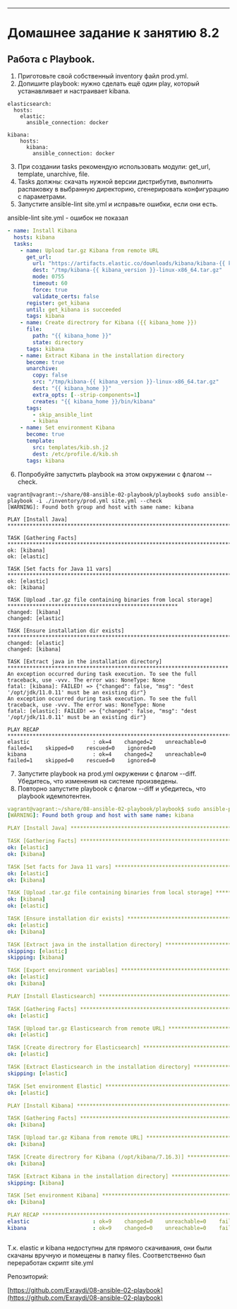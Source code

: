---


# Домашнее задание к занятию 8.2

## Работа с Playbook.

1. Приготовьте свой собственный inventory файл prod.yml.
2. Допишите playbook: нужно сделать ещё один play, который устанавливает и настраивает kibana.
```
elasticsearch:
  hosts:
    elastic:
      ansible_connection: docker

kibana:
    hosts:
      kibana:
        ansible_connection: docker

```

3. При создании tasks рекомендую использовать модули: get_url, template, unarchive, file.
4. Tasks должны: скачать нужной версии дистрибутив, выполнить распаковку в выбранную директорию, сгенерировать конфигурацию с параметрами.
5. Запустите ansible-lint site.yml и исправьте ошибки, если они есть.

ansible-lint site.yml - ошибок не показал 

````yaml
- name: Install Kibana
  hosts: kibana
  tasks:
    - name: Upload tar.gz Kibana from remote URL
      get_url:
        url: "https://artifacts.elastic.co/downloads/kibana/kibana-{{ kibana_version }}-linux-x86_64.tar.gz"
        dest: "/tmp/kibana-{{ kibana_version }}-linux-x86_64.tar.gz"
        mode: 0755
        timeout: 60
        force: true
        validate_certs: false
      register: get_kibana
      until: get_kibana is succeeded
      tags: kibana
    - name: Create directrory for Kibana ({{ kibana_home }})
      file:
        path: "{{ kibana_home }}"
        state: directory
      tags: kibana
    - name: Extract Kibana in the installation directory
      become: true
      unarchive:
        copy: false
        src: "/tmp/kibana-{{ kibana_version }}-linux-x86_64.tar.gz"
        dest: "{{ kibana_home }}"
        extra_opts: [--strip-components=1]
        creates: "{{ kibana_home }}/bin/kibana"
      tags:
        - skip_ansible_lint
        - kibana
    - name: Set environment Kibana
      become: true
      template:
        src: templates/kib.sh.j2
        dest: /etc/profile.d/kib.sh
      tags: kibana

````
6. Попробуйте запустить playbook на этом окружении с флагом --check.

````
vagrant@vagrant:~/share/08-ansible-02-playbook/playbook$ sudo ansible-playbook -i ./inventory/prod.yml site.yml --check
[WARNING]: Found both group and host with same name: kibana

PLAY [Install Java] ****************************************************************************************************

TASK [Gathering Facts] *************************************************************************************************
ok: [kibana]
ok: [elastic]

TASK [Set facts for Java 11 vars] **************************************************************************************
ok: [elastic]
ok: [kibana]

TASK [Upload .tar.gz file containing binaries from local storage] ******************************************************
changed: [kibana]
changed: [elastic]

TASK [Ensure installation dir exists] **********************************************************************************
changed: [elastic]
changed: [kibana]

TASK [Extract java in the installation directory] **********************************************************************
An exception occurred during task execution. To see the full traceback, use -vvv. The error was: NoneType: None
fatal: [kibana]: FAILED! => {"changed": false, "msg": "dest '/opt/jdk/11.0.11' must be an existing dir"}
An exception occurred during task execution. To see the full traceback, use -vvv. The error was: NoneType: None
fatal: [elastic]: FAILED! => {"changed": false, "msg": "dest '/opt/jdk/11.0.11' must be an existing dir"}

PLAY RECAP *************************************************************************************************************
elastic                    : ok=4    changed=2    unreachable=0    failed=1    skipped=0    rescued=0    ignored=0
kibana                     : ok=4    changed=2    unreachable=0    failed=1    skipped=0    rescued=0    ignored=0

````


7. Запустите playbook на prod.yml окружении с флагом --diff. Убедитесь, что изменения на системе произведены.
8. Повторно запустите playbook с флагом --diff и убедитесь, что playbook идемпотентен.

````yaml
vagrant@vagrant:~/share/08-ansible-02-playbook/playbook$ sudo ansible-playbook -i ./inventory/prod.yml site.yml
[WARNING]: Found both group and host with same name: kibana

PLAY [Install Java] ****************************************************************************************************

TASK [Gathering Facts] *************************************************************************************************
ok: [elastic]
ok: [kibana]

TASK [Set facts for Java 11 vars] **************************************************************************************
ok: [elastic]
ok: [kibana]

TASK [Upload .tar.gz file containing binaries from local storage] ******************************************************
ok: [kibana]
ok: [elastic]

TASK [Ensure installation dir exists] **********************************************************************************
ok: [elastic]
ok: [kibana]

TASK [Extract java in the installation directory] **********************************************************************
skipping: [elastic]
skipping: [kibana]

TASK [Export environment variables] ************************************************************************************
ok: [elastic]
ok: [kibana]

PLAY [Install Elasticsearch] *******************************************************************************************

TASK [Gathering Facts] *************************************************************************************************
ok: [elastic]

TASK [Upload tar.gz Elasticsearch from remote URL] *********************************************************************
ok: [elastic]

TASK [Create directrory for Elasticsearch] *****************************************************************************
ok: [elastic]

TASK [Extract Elasticsearch in the installation directory] *************************************************************
skipping: [elastic]

TASK [Set environment Elastic] *****************************************************************************************
ok: [elastic]

PLAY [Install Kibana] **************************************************************************************************

TASK [Gathering Facts] *************************************************************************************************
ok: [kibana]

TASK [Upload tar.gz Kibana from remote URL] ****************************************************************************
ok: [kibana]

TASK [Create directrory for Kibana (/opt/kibana/7.16.3)] ***************************************************************
ok: [kibana]

TASK [Extract Kibana in the installation directory] ********************************************************************
skipping: [kibana]

TASK [Set environment Kibana] ******************************************************************************************
ok: [kibana]

PLAY RECAP *************************************************************************************************************
elastic                    : ok=9    changed=0    unreachable=0    failed=0    skipped=2    rescued=0    ignored=0
kibana                     : ok=9    changed=0    unreachable=0    failed=0    skipped=2    rescued=0    ignored=0



````
Т.к. elastic и kibana недоступны для прямого скачивания, они были скачаны вручную и помещены в папку files. Соответственно был переработан скрипт site.yml

Репозиторий:

[https://github.com/Exraydi/08-ansible-02-playbook](https://github.com/Exraydi/08-ansible-02-playbook)